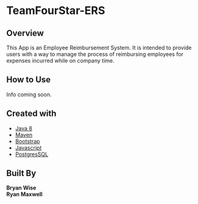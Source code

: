 # TeamFourStar-ERS

## Overview

This App is an Employee Reimbursement System. It is intended to provide users with a way to manage the process of reimbursing employees for expenses incurred while on company time.

## How to Use

Info coming soon.

## Created with

- [Java 8](https://docs.oracle.com/javase/8/docs/)
- [Maven](https://maven.apache.org/guides/)
- [Bootstrap](https://getbootstrap.com/)
- [Javascript](https://developer.mozilla.org/en-US/docs/Web/JavaScript)
- [PostgresSQL](https://www.postgresql.org/docs/)


## Built By

**Bryan Wise**<br>
**Ryan Maxwell**
